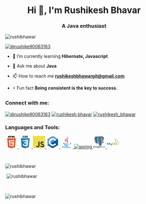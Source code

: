 <h1 align="center">Hi 👋, I'm Rushikesh Bhavar</h1>
<h3 align="center">A Java enthusiast</h3>

<p align="left"> <img src="https://komarev.com/ghpvc/?username=rushibhawar&label=Profile%20views&color=0e75b6&style=flat" alt="rushibhawar" /> </p>

<p align="left"> <a href="https://twitter.com/rushike90063163?t=hqH-QTb8r9OhQT20r45qqA&s=09" target="blank"><img src="https://img.shields.io/twitter/follow/@rushike90063163?logo=twitter&style=for-the-badge" alt="@rushike90063163" /></a> </p>

- 🌱 I’m currently learning **Hibernate, Javascript**

- 💬 Ask me about **Java**

- 📫 How to reach me **rushikeshbhawargit@gmail.com**

- ⚡ Fun fact **Being consistent is the key to success.**

<h3 align="left">Connect with me:</h3>
<p align="left">
<a href="https://twitter.com/rushike90063163?t=PjGpixFnCAEoPZXnkXSLFQ&s=09" target="blank"><img align="center" src="https://raw.githubusercontent.com/rahuldkjain/github-profile-readme-generator/master/src/images/icons/Social/twitter.svg" alt="@rushike90063163" height="30" width="40" /></a>
<a href="https://www.linkedin.com/in/rushikesh-bhavar-682266245" target="blank"><img align="center" src="https://raw.githubusercontent.com/rahuldkjain/github-profile-readme-generator/master/src/images/icons/Social/linked-in-alt.svg" alt="rushikesh bhavar" height="30" width="40" /></a>
<a href="https://instagram.com/rushikesh_bhawar" target="blank"><img align="center" src="https://raw.githubusercontent.com/rahuldkjain/github-profile-readme-generator/master/src/images/icons/Social/instagram.svg" alt="rushikesh_bhawar" height="30" width="40" /></a>
</p>

<h3 align="left">Languages and Tools:</h3>
<p align="left">  <a href="https://www.w3.org/html/" target="_blank" rel="noreferrer"> <img src="https://raw.githubusercontent.com/devicons/devicon/master/icons/html5/html5-original-wordmark.svg" alt="html5" width="40" height="40"/> </a> <a href="https://www.w3schools.com/css/" target="_blank" rel="noreferrer"> <img src="https://raw.githubusercontent.com/devicons/devicon/master/icons/css3/css3-original-wordmark.svg" alt="css3" width="40" height="40"/> </a> <a href="https://developer.mozilla.org/en-US/docs/Web/JavaScript" target="_blank" rel="noreferrer"> <img src="https://raw.githubusercontent.com/devicons/devicon/master/icons/javascript/javascript-original.svg" alt="javascript" width="40" height="40"/> </a> <a href="https://www.cprogramming.com/" target="_blank" rel="noreferrer"> <img src="https://raw.githubusercontent.com/devicons/devicon/master/icons/c/c-original.svg" alt="c" width="40" height="40"/> </a> <a href="https://www.java.com" target="_blank" rel="noreferrer"> <img src="https://raw.githubusercontent.com/devicons/devicon/master/icons/java/java-original.svg" alt="java" width="40" height="40"/> </a> <a href="https://spring.io/" target="_blank" rel="noreferrer"> <img src="https://www.vectorlogo.zone/logos/springio/springio-icon.svg" alt="spring" width="40" height="40"/> </a> <a href="https://www.postgresql.org" target="_blank" rel="noreferrer"> <img src="https://raw.githubusercontent.com/devicons/devicon/master/icons/postgresql/postgresql-original-wordmark.svg" alt="postgresql" width="40" height="40"/> </a> <a href="https://www.mysql.com/" target="_blank" rel="noreferrer"> <img src="https://raw.githubusercontent.com/devicons/devicon/master/icons/mysql/mysql-original-wordmark.svg" alt="mysql" width="40" height="40"/> </a>  </p>
<br>
<p><img align="left" src="https://github-readme-stats.vercel.app/api/top-langs?username=rushibhawar&show_icons=true&locale=en&layout=compact" alt="rushibhawar" /></p>
<br>
<p>&nbsp;<img align="center" src="https://github-readme-stats.vercel.app/api?username=rushibhawar&show_icons=true&locale=en" alt="rushibhawar" /></p>
<br>
<p><img align="center" src="https://github-readme-streak-stats.herokuapp.com/?user=rushibhawar&" alt="rushibhawar" /></p>
